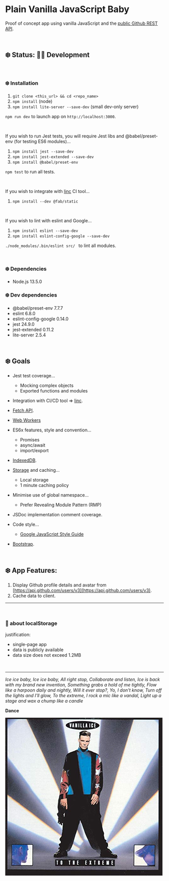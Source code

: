 # Plain Vanilla JavaScript Baby

Proof of concept app using vanilla JavaScript and the [public Github REST API](https://developer.github.com/v3/#current-version).

<br>

## ❄️ Status: 👷‍♀️ Development

<br>

### ❄️ Installation

1. `git clone <this_url> && cd <repo_name>`
1. `npm install` (node)
1. `npm install lite-server --save-dev` (small dev-only server)

`npm run dev` to launch app on `http://localhost:3000`.

<br>

If you wish to run Jest tests, you will require Jest libs and @babel/preset-env (for testing ES6 modules)...

1. `npm install jest --save-dev`
1. `npm install jest-extended --save-dev`
1. `npm install @babel/preset-env`

`npm test` to run all tests.

<br>

If you wish to integrate with [linc](https://linc.sh/) CI tool...

1. `npm install --dev @fab/static`

<br>

If you wish to lint with eslint and Google...

1. `npm install eslint --save-dev`
1. `npm install eslint-config-google --save-dev`

`./node_modules/.bin/eslint src/ ` to lint all modules.

<br>

### ❄️ Dependencies

* Node.js 13.5.0

### ❄️ Dev dependencies

* @babel/preset-env 7.7.7
* eslint 6.8.0
* eslint-config-google 0.14.0
* jest 24.9.0
* jest-extended 0.11.2
* lite-server 2.5.4

<br>

## ❄️ Goals

* Jest test coverage...
    * Mocking complex objects
    * Exported functions and modules

* Integration with CI/CD tool => [linc](https://linc.sh/).

* [Fetch API](https://fetch.spec.whatwg.org/).

* [Web Workers](https://html.spec.whatwg.org/multipage/#toc-workers)

* ES6x features, style and convention...
    * Promises
    * async/await
    * import/export

* [IndexedDB](https://developer.mozilla.org/en-US/docs/Web/API/IndexedDB_API).

* [Storage](https://html.spec.whatwg.org/multipage/webstorage.html#the-localstorage-attribute) and caching...
    * Local storage
    * 1 minute caching policy

* Minimise use of global namespace...
    * Prefer Revealing Module Pattern (RMP)

* JSDoc implementation comment coverage.

* Code style...
    * [Google JavaScript Style Guide](https://google.github.io/styleguide/jsguide.html#introduction)

* [Bootstrap](https://getbootstrap.com/).

<br>

## ❄️ App Features:

1. Display Github profile details and avatar from [https://api.github.com/users/v3](https://api.github.com/users/v3).
2. Cache data to client.

<hr>

<br>

### 🍦 about localStorage

justification:

* single-page app
* data is publicly available
* data size does not exceed 1.2MB

<br>

<hr>

*Ice ice baby, Ice ice baby, All right stop, Collaborate and listen, Ice is back with my brand new invention, Something grabs a hold of me tightly, Flow like a harpoon daily and nightly, Will it ever stop?, Yo, I don't know, Turn off the lights and I'll glow, To the extreme, I rock a mic like a vandal, Light up a stage and wax a chump like a candle*

**Dance**

![Vanilla Ice - To The Extreme album cover](readme.jpg)